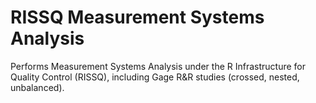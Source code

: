 RISSQ Measurement Systems Analysis
==================================

Performs Measurement Systems Analysis under the R Infrastructure for
Quality Control (RISSQ), including Gage R&R studies (crossed, nested, unbalanced).
